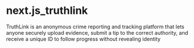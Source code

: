 # next.js_truthlink
TruthLink is an anonymous crime reporting and tracking platform that lets anyone securely upload evidence, submit a tip to the correct authority, and receive a unique ID to follow progress without revealing identity
